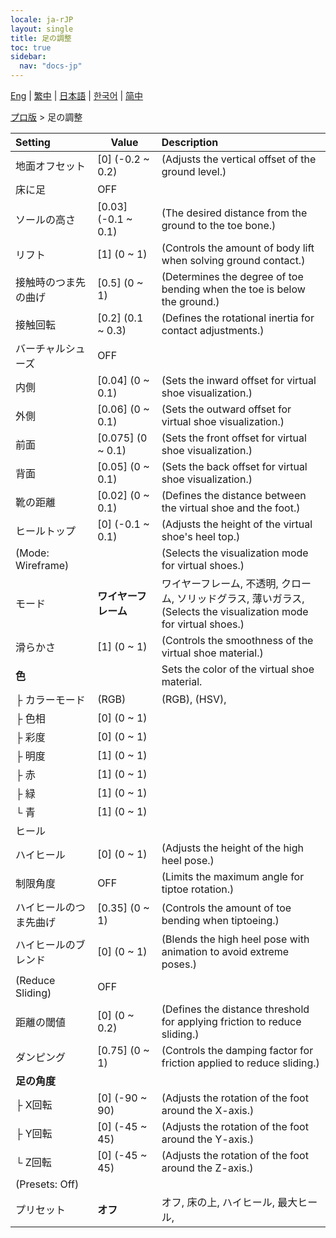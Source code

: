 ```yaml
---
locale: ja-rJP
layout: single
title: 足の調整
toc: true
sidebar:
  nav: "docs-jp"
---
```

[Eng](/dancexr/menu/2025.4/actor/feet_adjustment) | [繁中](/tw/dancexr/menu/2025.4/actor/feet_adjustment) | [日本語](/jp/dancexr/menu/2025.4/actor/feet_adjustment) | [한국어](/kr/dancexr/menu/2025.4/actor/feet_adjustment) | [简中](/zh/dancexr/menu/2025.4/actor/feet_adjustment)

[プロ版](../menu#プロ版) > 足の調整



| Setting | Value | Description |
| :--- | --- | :--- |
| 地面オフセット | [0] (-0.2 ~ 0.2) | (Adjusts the vertical offset of the ground level.)
| 床に足 | OFF | 
| ソールの高さ | [0.03] (-0.1 ~ 0.1) | (The desired distance from the ground to the toe bone.)
| リフト | [1] (0 ~ 1) | (Controls the amount of body lift when solving ground contact.)
| 接触時のつま先の曲げ | [0.5] (0 ~ 1) | (Determines the degree of toe bending when the toe is below the ground.)
| 接触回転 | [0.2] (0.1 ~ 0.3) | (Defines the rotational inertia for contact adjustments.)
| バーチャルシューズ | OFF | 
| 内側 | [0.04] (0 ~ 0.1) | (Sets the inward offset for virtual shoe visualization.)
| 外側 | [0.06] (0 ~ 0.1) | (Sets the outward offset for virtual shoe visualization.)
| 前面 | [0.075] (0 ~ 0.1) | (Sets the front offset for virtual shoe visualization.)
| 背面 | [0.05] (0 ~ 0.1) | (Sets the back offset for virtual shoe visualization.)
| 靴の距離 | [0.02] (0 ~ 0.1) | (Defines the distance between the virtual shoe and the foot.)
| ヒールトップ | [0] (-0.1 ~ 0.1) | (Adjusts the height of the virtual shoe's heel top.)
| (Mode: Wireframe) || (Selects the visualization mode for virtual shoes.)
| モード | **ワイヤーフレーム** | ワイヤーフレーム, 不透明, クローム, ソリッドグラス, 薄いガラス, <br/>(Selects the visualization mode for virtual shoes.) |
| 滑らかさ | [1] (0 ~ 1) | (Controls the smoothness of the virtual shoe material.)
| **色** | | Sets the color of the virtual shoe material.
| ├ カラーモード | (RGB) | (RGB), (HSV), 
| ├ 色相 | [0] (0 ~ 1) | 
| ├ 彩度 | [0] (0 ~ 1) | 
| ├ 明度 | [1] (0 ~ 1) | 
| ├ 赤 | [1] (0 ~ 1) | 
| ├ 緑 | [1] (0 ~ 1) | 
| └ 青 | [1] (0 ~ 1) | 
| ヒール || 
| ハイヒール | [0] (0 ~ 1) | (Adjusts the height of the high heel pose.)
| 制限角度 | OFF | (Limits the maximum angle for tiptoe rotation.)
| ハイヒールのつま先曲げ | [0.35] (0 ~ 1) | (Controls the amount of toe bending when tiptoeing.)
| ハイヒールのブレンド | [0] (0 ~ 1) | (Blends the high heel pose with animation to avoid extreme poses.)
| (Reduce Sliding) | OFF | 
| 距離の閾値 | [0] (0 ~ 0.2) | (Defines the distance threshold for applying friction to reduce sliding.)
| ダンピング | [0.75] (0 ~ 1) | (Controls the damping factor for friction applied to reduce sliding.)
| **足の角度** | | 
| ├ X回転 | [0] (-90 ~ 90) | (Adjusts the rotation of the foot around the X-axis.)
| ├ Y回転 | [0] (-45 ~ 45) | (Adjusts the rotation of the foot around the Y-axis.)
| └ Z回転 | [0] (-45 ~ 45) | (Adjusts the rotation of the foot around the Z-axis.)
| (Presets: Off) || 
| プリセット | **オフ** | オフ, 床の上, ハイヒール, 最大ヒール,  |
